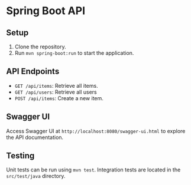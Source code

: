 # Spring Boot API

## Setup

1. Clone the repository.
2. Run `mvn spring-boot:run` to start the application.

## API Endpoints

- `GET /api/items`: Retrieve all items.
- `GET /api/users`: Retrieve all users
- `POST /api/items`: Create a new item.

## Swagger UI

Access Swagger UI at `http://localhost:8080/swagger-ui.html` to explore the API documentation.

## Testing

Unit tests can be run using `mvn test`. Integration tests are located in the `src/test/java` directory.
